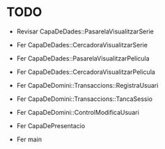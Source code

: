 # TODO
- Revisar CapaDeDades::PasarelaVisualitzarSerie
- Fer CapaDeDades::CercadoraVisualitzarSerie
- Fer CapaDeDades::PasarelaVisualitzarPelicula
- Fer CapaDeDades::CercadoraVisualitzarPelicula

- Fer CapaDeDomini::Transaccions::RegistraUsuari
- Fer CapaDeDomini::Transaccions::TancaSessio
- Fer CapaDeDomini::ControlModificaUsuari

- Fer CapaDePresentacio

- Fer main
